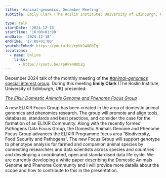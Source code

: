 ```yaml
---
title: '#animal-genomics: December Meeting'
subtitle: Emily Clark (The Roslin Institute, University of Edinburgh, UK)

type: talk
startDate: '2024-12-18'
startTime: '16:00+01:00'
endDate: '2024-12-18'
endTime: '17:00+01:00'
youtubeEmbed: https://youtu.be/rpHk948ObZg
locations:
  - name: Online
    links:
      - https://youtu.be/rpHk948ObZg
---
```


December 2024 talk of the monthly meeting of the [_#animal-genomics_ special interest group](/special-interest-groups/animal-genomics).
During this meeting **Emily Clark** (The Roslin Institute, University of Edinburgh, UK) presented:

[_The Elixir Domestic Animals Genome and Phenome Focus Group_](elixir-europe.org/focus-groups/domestic-animals-genome-phenome)

<div class="mx-2">A new ELIXIR Focus Group has been created in the area of domestic animal genomics and phenomics research. The group will promote and align tools, databases, standards and best practices, and consider the case for the formation of an ELIXIR Community. Along with the recently formed Pathogens Data Focus Group, the Domestic Animals Genome and Phenome Focus Group advances the ELIXIR Programme focus area “Biodiversity, Food Security and Pathogens”. The new Focus Group will support genotype to phenotype analysis for farmed and companion animal species by connecting researchers and data scientists across species and countries and developing a coordinated, open and standardised data life cycle. We are currently developing a white paper describing the Domestic Animals Genome and Phenome Community and I will provide more details about the scope and how to contribute to this in the presentation.</div>
